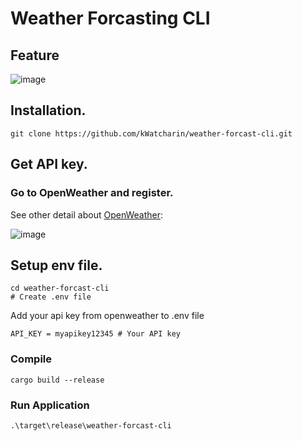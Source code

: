 # Weather Forcasting CLI

## Feature
![image](https://github.com/kWatcharin/weather-forcast-cli/issues/1#issue-2533658566.jpg)

## Installation.
```shell
git clone https://github.com/kWatcharin/weather-forcast-cli.git
```

## Get API key.
### Go to OpenWeather and register.
See other detail about [OpenWeather](https://openweathermap.org/):

![image](https://github.com/kWatcharin/weather-forcast-cli/issues/2#issue-2533694134.jpg)

## Setup env file.
```shell
cd weather-forcast-cli
# Create .env file
```
Add your api key from openweather to .env file 
```env
API_KEY = myapikey12345 # Your API key
```

### Compile
```shell
cargo build --release
```

### Run Application
```shell
.\target\release\weather-forcast-cli
```